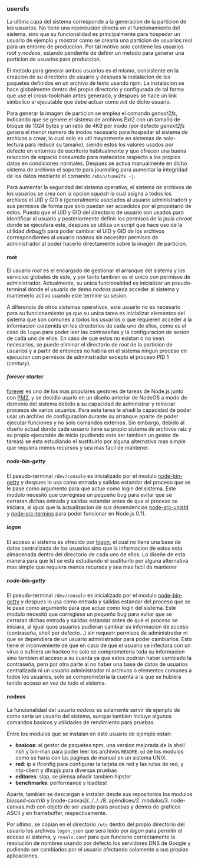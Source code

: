 ### usersfs

La ultima capa del sistema corresponde a la generacion de la particion de los
usuarios. No tiene una repercusion directa en el funcionamiento del sistema,
sino que su funcionalidad es principalmente para hospedar un usuario de ejemplo
y mostrar como se crearia una particion de usuarios real para un entorno de
produccion. Por tal motivo solo contiene los usuarios *root* y *nodeos*, estando
pendiente de definir un metodo para generar una particion de usuarios para
produccion.

El metodo para generar ambos usuarios es el mismo, consistente en la creacion de
su directorio de usuario y despues la instalacion de los paquetes definidos en
un archivo de texto usando npm. La instalacion se hace globalmente dentro del
propio directorio y configurada de tal forma que use el cross-toolchain antes
generado, y despues se hace un link simbolico al ejecutable que debe actuar como
*init* de dicho usuario.

Para generar la imagen de particion se emplea el comando *genext2fs*, indicando
que se genere el sistema de archivos Ext2 con un tamaño de bloque de 1024 bytes
y un ratio de 4KB por inodo (por defecto *genext2fs* genera el menor numero de
inodos necesario para hospedar el sistema de archivos a crear, lo cual solo es
util mayormente en sistemas de solo-lectura para reducir su tamaño), siendo
estos los valores usados por defecto en entornos de escritorio habitualmente y
que ofrecen una buena relaccion de espacio consumido para metadatos respecto a
los propios datos en condiciones normales. Despues se activa manualmente en
dicho sistema de archivos el soporte para journaling para aumentar la integridad
de los datos mediante el comando `/sbin/tune2fs -j`.

Para aumentar la seguridad del sistema operativo, el sistema de archivos de los
usuarios se crea con la opcion *squash* la cual asigna a todos los archivos el
UID y GID `0` (generalmente asociados al usuario administrador) y sus permisos
de forma que solo puedan ser accedidos por el propietario de estos. Puesto que
el UID y GID del directorio de usuario son usados para identificar al usuario y
posteriormente definir los permisos de la jaula *chroot* donde se ejecutara este,
despues se utiliza un script que hace uso de la utilidad *debugfs* para poder
cambiar el UID y GID de los archivos correspondientes al usuario *nodeos* sin
necesitar permisos de administrador al poder hacerlo directamente sobre la
imagen de particion.

#### root

El usuario *root* es el encargado de gestionar el arranque del sistema y los
servicios globales de este, y por tanto tambien es el unico con permisos de
administrador. Actualmente, su unica funcionalidad es inicializar un
pseudo-terminal donde el usuario de demo *nodeos* pueda acceder al sistema y
mantenerlo activo cuando este termine su sesion.

A diferencia de otros sistemas operativos, este usuario no es necesario para su
funcionamiento ya que su unica tarea es inicializar elementos del sistema que
son comunes a todos los usuarios o que requieren acceder a la informacion
contenida en los directorios de cada uno de ellos, como es el caso de `logon`
para poder leer las contraseñas y la configuracion de sesion de cada uno de
ellos. En caso de que estos no existan o no sean necesarios, se puede eliminar
el directorio de *root* de la particion de usuarios y a partir de entonces no
habria en el sistema ningun proceso en ejecucion con permisos de administrador
excepto el proceso PID 1 (*century*).

##### forever starter

[forever](https://github.com/foreverjs/forever) es uno de los mas populares
gestores de tareas de Node.js junto con [PM2](http://pm2.keymetrics.io), y se
decidio usarlo en un diseño anterior de NodeOS a modo de demonio del sistema
debido a su capacidad de administrar y reiniciar procesos de varios usuarios.
Para esta tarea le añadi la capacidad de poder usar un archivo de configuracion
durante su arranque aparte de poder ejecutar funciones y no solo comandos
externos. Sin embargo, debido al diseño actual donde cada usuario tiene su
propio sistema de archivos raiz y su propio ejecutable de inicio (pudiendo este
ser tambien un gestor de tareas) se esta estudiando el sustituirlo por alguna
alternativa mas simple que requiera menos recursos y sea mas facil de mantener.

##### node-bin-getty

El pseudo-terminal ```/dev/console``` es inicializado por el modulo
[node-bin-getty](https://github.com/netlovers/node-bin-getty) y despues lo usa
como entrada y salidas estandar del proceso que se le pase como argumento para
que actue como login del sistema. Este modulo necesitó que corregiese un pequeño
bug para evitar que se cerraran dichas entrada y salidas estandar antes de que
el proceso se iniciara, al igual que la actualizacion de sus dependencias
[node-src-unistd](https://github.com/netlovers/node-src-unistd) y
[node-src-termios](https://github.com/netlovers/node-src-termios) para poder
funcionar en Node.js 0.11.

##### logon

El acceso al sistema es ofrecido por [logon](https://github.com/piranna/logon),
el cual no tiene una base de datos centralizada de los usuarios sino que la
informacion de estos esta almacenada dentro del directorio de cada uno de ellos.
Lo diseñe de esta manera para que ls) se esta estudiando el sustituirlo por
alguna alternativa mas simple que requiera menos recursos y sea mas facil de
mantener

##### node-bin-getty

El pseudo-terminal ```/dev/console``` es inicializado por el modulo
[node-bin-getty](https://github.com/netlovers/node-bin-getty) y despues lo usa
como entrada y salidas estandar del proceso que se le pase como argumento para
que actue como login del sistema. Este modulo necesitó que corregiese un pequeño
bug para evitar que se cerraran dichas entrada y salidas estandar antes de que
el proceso se iniciara, al igual quos usuarios pudieran cambiar su informacion
de acceso (contraseña, shell por defecto...) sin requerir permisos de
administrador ni que se dependiera de un usuario administrador para poder
cambiarlos. Esto tiene el inconveniente de que en caso de que el usuario se
infectara con un virus o sufriera un hackeo no solo se comprometeria toda su
informacion sino tambien el acceso a su cuenta ya que estos podrian haber
cambiado la contraseña, pero por otra parte al no haber una base de datos de
usuarios centralizada ni un usuario administrador ni archivos o elementos
comunes a todos los usuarios, solo se comprometeria la cuenta a la que se
hubiera tenido acceso en vez de todo el sistema.

#### nodeos

La funcionalidad del usuario *nodeos* es solamente servir de ejemplo de como
seria un usuario del sistema, aunque tambien incluye algunos comandos basicos y
utilidades de rendimiento para pruebas.

Entre los modulos que se instalan en este usuario de ejemplo estan:

* **basicos**: el gestor de paquetes npm, una version mejorada de la shell nsh y
  bin-man para poder leer los archivos `README.md` de los modulos como se haria
  con las paginas de manual en un sistema UNIX.
* **red**: ip e ifconfig para configurar la tarjeta de red y las rutas de red, y
  ntp-client y dhcpjs para diversas pruebas
* **editores**: slap, se piensa añadir tambien hipster
* **benchmarks**: performance y loadtest

Aparte, tambien se descargan e instalan desde sus repositorios los modulos
*blessed-contrib* y
[node-canvas](../../../8. apéndices/2. módulos/3. node-canvas.md) con objeto de
ser usado para pruebas y demos de graficos ASCII y en framebuffer,
respectivamente.

Por ultimo, se copian en el directorio `/etc` dentro del propio directorio del
usuario los archivos `logon.json` que sera leido por *logon* para permitir el
acceso al sistema, y `resolv.conf` para que funcione correctamente la resolución
de nombres usando por defecto los servidores DNS de Google y pudiendo ser
cambiados por el usuario afectando solamente a sus propias aplicaciones.
